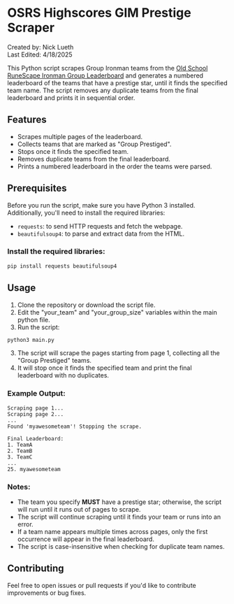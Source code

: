 # OSRS Highscores GIM Prestige Scraper
Created by: Nick Lueth<br>
Last Edited: 4/18/2025

This Python script scrapes Group Ironman teams from the [Old School RuneScape Ironman Group Leaderboard](https://secure.runescape.com/m=hiscore_oldschool_ironman/group-ironman/) and generates a numbered leaderboard of the teams that have a prestige star, until it finds the specified team name. The script removes any duplicate teams from the final leaderboard and prints it in sequential order.

## Features
- Scrapes multiple pages of the leaderboard.
- Collects teams that are marked as "Group Prestiged".
- Stops once it finds the specified team.
- Removes duplicate teams from the final leaderboard.
- Prints a numbered leaderboard in the order the teams were parsed.

## Prerequisites

Before you run the script, make sure you have Python 3 installed. Additionally, you'll need to install the required libraries:

- `requests`: to send HTTP requests and fetch the webpage.
- `beautifulsoup4`: to parse and extract data from the HTML.

### Install the required libraries:

```bash
pip install requests beautifulsoup4
```

## Usage

1. Clone the repository or download the script file.
2. Edit the "your_team" and "your_group_size" variables within the main python file.
3. Run the script:

```bash
python3 main.py
```

3. The script will scrape the pages starting from page 1, collecting all the "Group Prestiged" teams.
4. It will stop once it finds the specified team and print the final leaderboard with no duplicates.

### Example Output:

```
Scraping page 1...
Scraping page 2...
...
Found 'myawesometeam'! Stopping the scrape.

Final Leaderboard:
1. TeamA
2. TeamB
3. TeamC
...
25. myawesometeam
```

### Notes:
- The team you specify **MUST** have a prestige star; otherwise, the script will run until it runs out of pages to scrape.
- The script will continue scraping until it finds your team or runs into an error.
- If a team name appears multiple times across pages, only the first occurrence will appear in the final leaderboard.
- The script is case-insensitive when checking for duplicate team names.

## Contributing

Feel free to open issues or pull requests if you'd like to contribute improvements or bug fixes.
